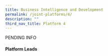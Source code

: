 ```yaml
---
title: Business Intelligence and Development
permalink: /joint-platforms/4/
description: ""
third_nav_title: Platform 4
---
```

PENDING INFO

#### Platform Leads
####